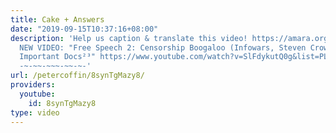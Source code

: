 ```yaml
---
title: Cake + Answers
date: "2019-09-15T10:37:16+08:00"
description: 'Help us caption & translate this video! https://amara.org/v/daGJ/ -~-~~-~~~-~~-~-
  NEW VIDEO: "Free Speech 2: Censorship Boogaloo (Infowars, Steven Crowder) | Very
  Important Docs²³" https://www.youtube.com/watch?v=SlFdykutQ0g&list=PL9oHQnEByWyXObkJN9YYQS9hxBjpN8RLG
  -~-~~-~~~-~~-~-'
url: /petercoffin/8synTgMazy8/
providers:
  youtube:
    id: 8synTgMazy8
type: video
---
```

